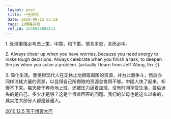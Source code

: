 ```yaml
---
 layout: post
 title: 一些感悟
 date: 2018-09-15 03:58
 tags: 旧博客存档
 ref_id: 1536955080111
---
```

1\. 处理事情必考虑上策，中策，和下策。慎言多思，言而必中。

2\. Always cheer up when you have worries, because you need energy to make
tough decisions. Always celebrate when you finish a task, to deepen the joy
when you solve a problem. (actually I learn from Jeff Wang, thx :))

3\.
简化生活。我觉得现代人在无休止地撷取周围的资源，并为此而争斗，然后亦同样消耗大量的资源，以显得自己所撷取的资源总觉得不够。中国人快了起来，却慢不下来。每天疲于奔命地上班，还被压力逼着加班，没有时间享受生活，最后迷失的是自己。多少才是够？这是个很难回答的问题。我们的父母也是这么过来的，其实绝大部分人都是普通人。



[2010.12.5 写于博客大巴](http://terryoy.blogbus.com/logs/86945229.html)

